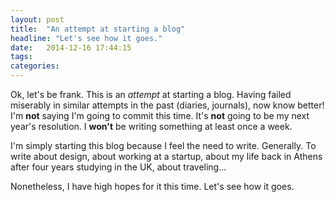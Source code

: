 ```yaml
---
layout: post
title:  "An attempt at starting a blog"
headline: "Let's see how it goes."
date:   2014-12-16 17:44:15
tags:
categories:
---
```

Ok, let's be frank. This is an *attempt* at starting a blog. Having failed miserably in similar attempts in the past (diaries, journals), now know better! I'm **not** saying I'm going to commit this time. It's **not** going to be my next year's resolution. I **won't** be writing something at least once a week.

I'm simply starting this blog because I feel the need to write. Generally. To write about design, about working at a startup, about my life back in Athens after four years studying in the UK, about traveling...

Nonetheless, I have high hopes for it this time. Let's see how it goes.